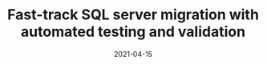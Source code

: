 ---
title: Fast-track SQL server migration with automated testing and validation
date: 2021-04-15
coverImage: /uploads/Yellowbrick-BlogImage6.jpg
webcastLink: /go/reduce-data-migration-risk/
pinned: false
upcoming: false
hidden: false
---